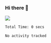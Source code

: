 ### Hi there 👋
![](https://komarev.com/ghpvc/?username=Wardiusz)
<!--START_SECTION:waka-->

```txt
Total Time: 0 secs

No activity tracked
```

<!--END_SECTION:waka-->
